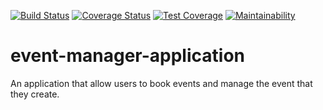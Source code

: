 [![Build Status](https://travis-ci.org/Blaize3/event-manager-application.svg?branch=develop)](https://travis-ci.org/Blaize3/event-manager-application)
[![Coverage Status](https://coveralls.io/repos/github/Blaize3/event-manager-application/badge.svg)](https://coveralls.io/github/Blaize3/event-manager-application)
[![Test Coverage](https://api.codeclimate.com/v1/badges/97325a6ae6add5a20a23/test_coverage)](https://codeclimate.com/github/Blaize3/event-manager-application/test_coverage)
[![Maintainability](https://api.codeclimate.com/v1/badges/97325a6ae6add5a20a23/maintainability)](https://codeclimate.com/github/Blaize3/event-manager-application/maintainability)

# event-manager-application
An application that allow users to book events and manage the event that they create.